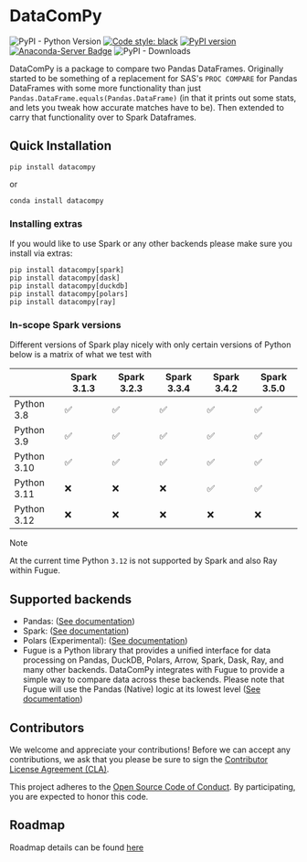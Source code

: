 # DataComPy

![PyPI - Python Version](https://img.shields.io/pypi/pyversions/datacompy)
[![Code style: black](https://img.shields.io/badge/code%20style-black-000000.svg)](https://github.com/ambv/black)
[![PyPI version](https://badge.fury.io/py/datacompy.svg)](https://badge.fury.io/py/datacompy)
[![Anaconda-Server Badge](https://anaconda.org/conda-forge/datacompy/badges/version.svg)](https://anaconda.org/conda-forge/datacompy)
![PyPI - Downloads](https://img.shields.io/pypi/dm/datacompy)


DataComPy is a package to compare two Pandas DataFrames. Originally started to
be something of a replacement for SAS's ``PROC COMPARE`` for Pandas DataFrames
with some more functionality than just ``Pandas.DataFrame.equals(Pandas.DataFrame)``
(in that it prints out some stats, and lets you tweak how accurate matches have to be).
Then extended to carry that functionality over to Spark Dataframes.

## Quick Installation

```shell
pip install datacompy
```

or

```shell
conda install datacompy
```

### Installing extras

If you would like to use Spark or any other backends please make sure you install via extras:

```shell
pip install datacompy[spark]
pip install datacompy[dask]
pip install datacompy[duckdb]
pip install datacompy[polars]
pip install datacompy[ray]

```

### In-scope Spark versions
Different versions of Spark play nicely with only certain versions of Python below is a matrix of what we test with

|             | Spark 3.1.3  | Spark 3.2.3 | Spark 3.3.4 | Spark 3.4.2 | Spark 3.5.0 |
|-------------|--------------|-------------|-------------|-------------|-------------|
| Python 3.8  | ✅           | ✅           | ✅           | ✅          | ✅          |
| Python 3.9  | ✅           | ✅           | ✅           | ✅          | ✅          |
| Python 3.10 | ✅           | ✅           | ✅           | ✅          | ✅          |
| Python 3.11 | ❌           | ❌           | ❌           | ✅          | ✅          |
| Python 3.12 | ❌           | ❌           | ❌           | ❌          | ❌          |


> [!NOTE]
> At the current time Python `3.12` is not supported by Spark and also Ray within Fugue.

## Supported backends

- Pandas: ([See documentation](https://capitalone.github.io/datacompy/pandas_usage.html))
- Spark: ([See documentation](https://capitalone.github.io/datacompy/spark_usage.html))
- Polars (Experimental): ([See documentation](https://capitalone.github.io/datacompy/polars_usage.html))
- Fugue is a Python library that provides a unified interface for data processing on Pandas, DuckDB, Polars, Arrow,
  Spark, Dask, Ray, and many other backends. DataComPy integrates with Fugue to provide a simple way to compare data
  across these backends. Please note that Fugue will use the Pandas (Native) logic at its lowest level
  ([See documentation](https://capitalone.github.io/datacompy/fugue_usage.html))

## Contributors

We welcome and appreciate your contributions! Before we can accept any contributions, we ask that you please be sure to
sign the [Contributor License Agreement (CLA)](https://cla-assistant.io/capitalone/datacompy).

This project adheres to the [Open Source Code of Conduct](https://developer.capitalone.com/resources/code-of-conduct/).
By participating, you are expected to honor this code.


## Roadmap

Roadmap details can be found [here](https://github.com/capitalone/datacompy/blob/develop/ROADMAP.rst)
